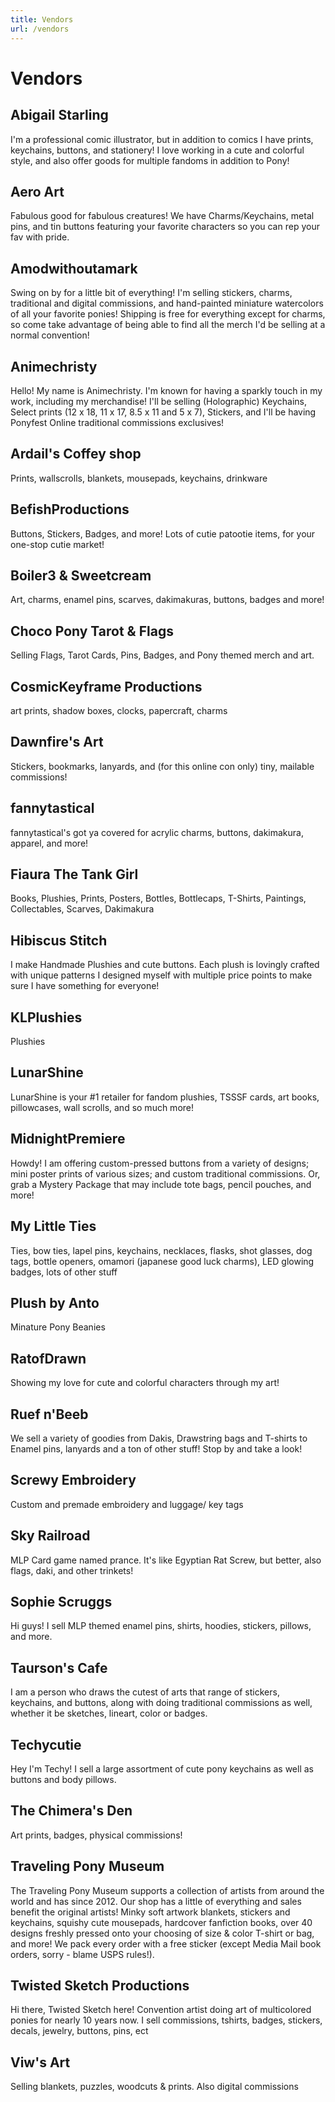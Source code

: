 ```yaml
---
title: Vendors
url: /vendors
---
```


# Vendors

## Abigail Starling

I'm a professional comic illustrator, but in addition to comics I have prints, keychains, buttons, and stationery!
I love working in a cute and colorful style, and also offer goods for multiple fandoms in addition to Pony!

## Aero Art

Fabulous good for fabulous creatures! We have Charms/Keychains, metal pins, and tin buttons featuring your favorite
characters so you can rep your fav with pride.

## Amodwithoutamark

Swing on by for a little bit of everything! I'm selling stickers, charms, traditional and digital commissions, and
hand-painted miniature watercolors of all your favorite ponies! Shipping is free for everything except for charms,
so come take advantage of being able to find all the merch I'd be selling at a normal convention!

## Animechristy

Hello! My name is Animechristy. I'm known for having a sparkly touch in my work, including my merchandise!
I'll be selling (Holographic) Keychains, Select prints (12 x 18, 11 x 17, 8.5 x 11 and 5 x 7), Stickers, and
I'll be having Ponyfest Online traditional commissions exclusives!

## Ardail's Coffey shop

Prints, wallscrolls, blankets, mousepads, keychains, drinkware

## BefishProductions

Buttons, Stickers, Badges, and more! Lots of cutie patootie items, for your one-stop cutie market! 

## Boiler3 & Sweetcream

Art, charms, enamel pins, scarves, dakimakuras, buttons, badges and more!

## Choco Pony Tarot & Flags

Selling Flags, Tarot Cards, Pins, Badges, and Pony themed merch and art. 

## CosmicKeyframe Productions

art prints, shadow boxes, clocks, papercraft, charms

## Dawnfire's Art

Stickers, bookmarks, lanyards, and (for this online con only) tiny, mailable commissions!

## fannytastical

fannytastical's got ya covered for acrylic charms, buttons, dakimakura, apparel, and more!

## Fiaura The Tank Girl

Books, Plushies, Prints, Posters, Bottles, Bottlecaps, T-Shirts, Paintings, Collectables, Scarves, Dakimakura

## Hibiscus Stitch

I make Handmade Plushies and cute buttons. Each plush is lovingly crafted with unique patterns I designed myself with multiple price points to make sure I have something for everyone! 

## KLPlushies

Plushies

## LunarShine

LunarShine is your #1 retailer for fandom plushies, TSSSF cards, art books, pillowcases, wall scrolls, and so much more!

## MidnightPremiere

Howdy! I am offering custom-pressed buttons from a variety of designs; mini poster prints of various sizes; and custom traditional commissions. Or, grab a Mystery Package that may include tote bags, pencil pouches, and more!

## My Little Ties

Ties, bow ties, lapel pins, keychains, necklaces, flasks, shot glasses, dog tags, bottle openers, omamori (japanese good luck charms), LED glowing badges, lots of other stuff

## Plush by Anto

Minature Pony Beanies

## RatofDrawn

Showing my love for cute and colorful characters through my art!

## Ruef n'Beeb

We sell a variety of goodies from Dakis, Drawstring bags and T-shirts to Enamel pins, lanyards and a ton of other stuff! Stop by and take a look!

## Screwy Embroidery

Custom and premade embroidery and luggage/ key tags

## Sky Railroad 

MLP Card game named prance. It's like Egyptian Rat Screw, but better, also flags, daki, and other trinkets!

## Sophie Scruggs 

Hi guys! I sell MLP themed enamel pins, shirts, hoodies, stickers, pillows, and more.

## Taurson's Cafe

I am a person who draws the cutest of arts that range of stickers, keychains, and buttons, along with doing traditional commissions as well, whether it be sketches, lineart, color or badges.

## Techycutie

Hey I'm Techy! I sell a large assortment of cute pony keychains as well as buttons and body pillows.

## The Chimera's Den

Art prints, badges, physical commissions!

## Traveling Pony Museum

The Traveling Pony Museum supports a collection of artists from around the world and has since 2012. Our shop has a little of everything and sales benefit the original artists! Minky soft artwork blankets, stickers and keychains, squishy cute mousepads, hardcover fanfiction books,  over 40 designs freshly pressed onto your choosing of size & color T-shirt or bag, and more! We pack every order with a free sticker (except Media Mail book orders, sorry - blame USPS rules!).

## Twisted Sketch Productions

Hi there, Twisted Sketch here! Convention artist doing art of multicolored ponies for nearly 10 years now. I sell commissions, tshirts, badges, stickers, decals, jewelry, buttons, pins, ect

## Viw's Art

Selling blankets, puzzles, woodcuts & prints. Also digital commissions